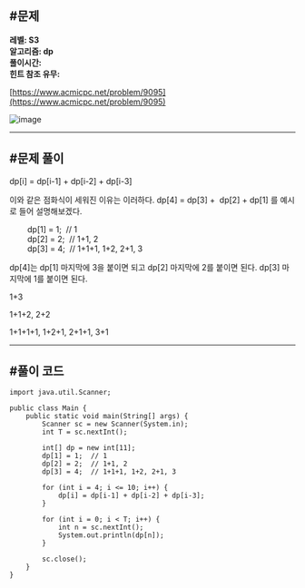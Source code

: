 ## **#문제**         

**레벨: S3  
알고리즘: dp**  
**풀이시간:   
힌트 참조 유무:**

[https://www.acmicpc.net/problem/9095](https://www.acmicpc.net/problem/9095)

![image](https://github.com/user-attachments/assets/e460a8dc-942a-43f5-bcb3-d20ad9e05497)

---

## **#문제 풀이**        

dp\[i\] = dp\[i-1\] + dp\[i-2\] + dp\[i-3\]

이와 같은 점화식이 세워진 이유는 이러하다. dp\[4\] = dp\[3\] +  dp\[2\] + dp\[1\] 를 예시로 들어 설명해보겠다. 

        dp\[1\] = 1;  // 1  
        dp\[2\] = 2;  // 1+1, 2  
        dp\[3\] = 4;  // 1+1+1, 1+2, 2+1, 3

dp\[4\]는 dp\[1\] 마지막에 3을 붙이면 되고 dp\[2\] 마지막에 2를 붙이면 된다. dp\[3\] 마지막에 1를 붙이면 된다.

1+3

1+1+2, 2+2

1+1+1+1, 1+2+1, 2+1+1, 3+1 

---

## **#풀이 코드**      

```
import java.util.Scanner;

public class Main {
    public static void main(String[] args) {
        Scanner sc = new Scanner(System.in);
        int T = sc.nextInt();
        
        int[] dp = new int[11];
        dp[1] = 1;  // 1
        dp[2] = 2;  // 1+1, 2
        dp[3] = 4;  // 1+1+1, 1+2, 2+1, 3
        
        for (int i = 4; i <= 10; i++) {
            dp[i] = dp[i-1] + dp[i-2] + dp[i-3];
        }
        
        for (int i = 0; i < T; i++) {
            int n = sc.nextInt();
            System.out.println(dp[n]);
        }
        
        sc.close();
    }
}
```
